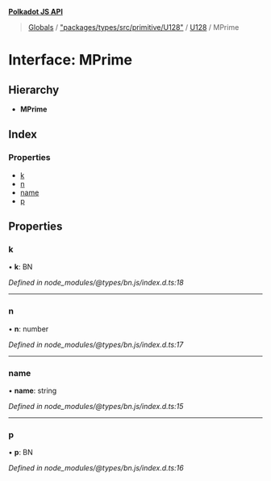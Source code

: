 **[Polkadot JS API](../README.md)**

> [Globals](../globals.md) / ["packages/types/src/primitive/U128"](../modules/_packages_types_src_primitive_u128_.md) / [U128](../classes/_packages_types_src_primitive_u128_.u128.md) / MPrime

# Interface: MPrime

## Hierarchy

* **MPrime**

## Index

### Properties

* [k](_packages_types_src_primitive_u128_.u128.mprime.md#k)
* [n](_packages_types_src_primitive_u128_.u128.mprime.md#n)
* [name](_packages_types_src_primitive_u128_.u128.mprime.md#name)
* [p](_packages_types_src_primitive_u128_.u128.mprime.md#p)

## Properties

### k

•  **k**: BN

*Defined in node_modules/@types/bn.js/index.d.ts:18*

___

### n

•  **n**: number

*Defined in node_modules/@types/bn.js/index.d.ts:17*

___

### name

•  **name**: string

*Defined in node_modules/@types/bn.js/index.d.ts:15*

___

### p

•  **p**: BN

*Defined in node_modules/@types/bn.js/index.d.ts:16*

